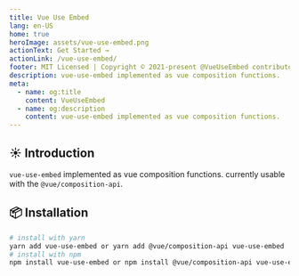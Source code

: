 ```yaml
---
title: Vue Use Embed
lang: en-US
home: true
heroImage: assets/vue-use-embed.png
actionText: Get Started →
actionLink: /vue-use-embed/
footer: MIT Licensed | Copyright © 2021-present @VueUseEmbed contributors
description: vue-use-embed implemented as vue composition functions.
meta:
  - name: og:title
    content: VueUseEmbed
  - name: og:description
    content: vue-use-embed implemented as vue composition functions.
---
```


## :sunny: Introduction

`vue-use-embed` implemented as vue composition functions. currently usable with the `@vue/composition-api`.

## :package: Installation

```bash
# install with yarn
yarn add vue-use-embed or yarn add @vue/composition-api vue-use-embed
# install with npm
npm install vue-use-embed or npm install @vue/composition-api vue-use-embed
```

<ToggleDarkMode/>
<!-- TODO: DArk mode -->
